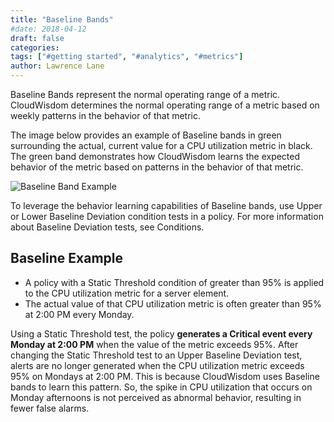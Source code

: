 ```yaml
---
title: "Baseline Bands"
#date: 2018-04-12
draft: false
categories:
tags: ["#getting started", "#analytics", "#metrics"]
author: Lawrence Lane
---
```

Baseline Bands represent the normal operating range of a metric. CloudWisdom determines the normal operating range of a metric based on weekly patterns in the behavior of that metric.

The image below provides an example of Baseline bands in green surrounding the actual, current value for a CPU utilization metric in black. The green band demonstrates how CloudWisdom learns the expected behavior of the metric based on patterns in the behavior of that metric.

![Baseline Band Example](/images/baseline-bands/baseline-band-example.png)

To leverage the behavior learning capabilities of Baseline bands, use Upper or Lower Baseline Deviation condition tests in a policy. For more information about Baseline Deviation tests, see Conditions.

##  Baseline Example

- A policy with a Static Threshold condition of greater than 95% is applied to the CPU utilization metric for a server element.
- The actual value of that CPU utilization metric is often greater than 95% at 2:00 PM every Monday.

Using a Static Threshold test, the policy **generates a Critical event every Monday at 2:00 PM** when the value of the metric exceeds 95%. After changing the Static Threshold test to an Upper Baseline Deviation test, alerts are no longer generated when the CPU utilization metric exceeds 95% on Mondays at 2:00 PM. This is because CloudWisdom uses Baseline bands to learn this pattern. So, the spike in CPU utilization that occurs on Monday afternoons is not perceived as abnormal behavior, resulting in fewer false alarms.
